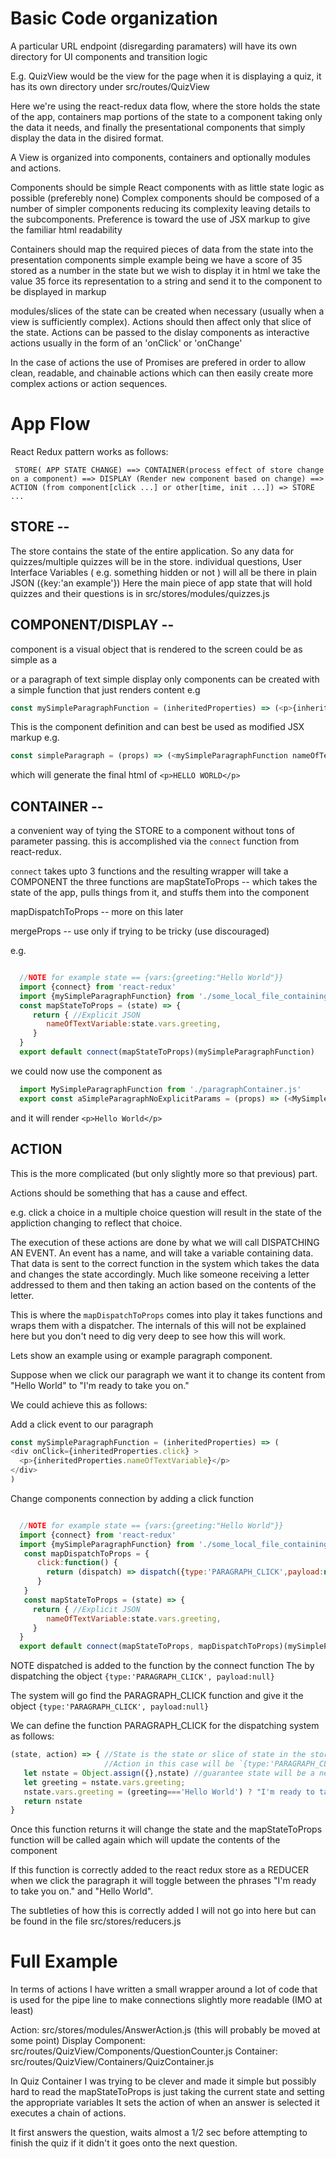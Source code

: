 # Basic Code organization
A particular URL endpoint (disregarding paramaters) will have its own directory for UI components and transition logic

E.g. QuizView would be the view for the page when it is displaying a quiz, it has its own directory under src/routes/QuizView

Here we're using the react-redux data flow, where the store holds the state of the app, containers map portions of the state
to a component taking only the data it needs, and finally the presentational components that simply display the data
in the disired format.

A View is organized into components, containers and optionally modules and actions.

Components should be simple React components with as little state logic as possible (preferebly none)
Complex components should be composed of a number of simpler components reducing its complexity 
leaving details to the subcomponents. Preference is toward the use of JSX markup
to give the familiar html readability

Containers should map the required pieces of data from the state into the presentation components
simple example being we have a score of 35 stored as a number in the state but we wish to display it in html
we take the value 35 force its representation to a string and send it to the component to be displayed in markup

modules/slices of the state can be created when necessary (usually when a view is sufficiently complex).
Actions should then affect only that slice of the state. Actions can be passed to the dislay components
as interactive actions usually in the form of an 'onClick' or 'onChange'

In the case of actions the use of Promises are prefered in order to allow clean, readable, and chainable actions
which can then easily create more complex actions or action sequences.

# App Flow
React Redux pattern works as follows:

` STORE( APP STATE CHANGE) ==> CONTAINER(process effect of store change on a component) ==> DISPLAY (Render new component based on change) ==> ACTION (from component[click ...] or other[time, init ...]) => STORE ...`

## STORE --
  The store contains the state of the entire application. So any data for quizzes/multiple quizzes will be in the store.
  individual questions, User Interface Variables ( e.g. something hidden or not ) will all be there in plain JSON 
  ({key:'an example'})
  Here the main piece of app state that will hold quizzes and their questions is in src/stores/modules/quizzes.js
  
  
## COMPONENT/DISPLAY --
  component is a visual object that is rendered to the screen could be as simple as a <div> or a paragraph of text
  simple display only components can be created with a simple function that just renders content e.g
  ```javascript
  const mySimpleParagraphFunction = (inheritedProperties) => (<p>{inheritedProperties.nameOfTextVariable}</p>)
  ```
  
  This is the component definition and can best be used as modified JSX markup e.g.
  ```javascript
  const simpleParagraph = (props) => (<mySimpleParagraphFunction nameOfTextVariable={"HELLO WORLD"} />)
  ```
  which will generate the final html of `<p>HELLO WORLD</p>`
  
## CONTAINER --
  a convenient way of tying the STORE to a component without tons of parameter passing.
  this is accomplished via the `connect` function from react-redux.
  
  `connect` takes upto 3 functions and the resulting wrapper will take a COMPONENT
  the three functions are 
  mapStateToProps -- which takes the state of the app, pulls things from it, and stuffs them into the component
  
  mapDispatchToProps -- more on this later
  
  mergeProps -- use only if trying to be tricky (use discouraged)
  
  e.g.
  ``` javascript
  
    //NOTE for example state == {vars:{greeting:"Hello World"}}
    import {connect} from 'react-redux'
    import {mySimpleParagraphFunction} from './some_local_file_containing_the_definition_of_mySimpleParagraphFunction.js'
    const mapStateToProps = (state) => {
       return { //Explicit JSON
          nameOfTextVariable:state.vars.greeting,
       }
    }
    export default connect(mapStateToProps)(mySimpleParagraphFunction)
  ```
  we could now use the component as
  ```javascript
    import MySimpleParagraphFunction from './paragraphContainer.js'
    export const aSimpleParagraphNoExplicitParams = (props) => (<MySimpleParagraphFunction />)
  ```
  and it will render `<p>Hello World</p>`
## ACTION
  This is the more complicated (but only slightly more so that previous) part.
  
  Actions should be something that has a cause and effect. 
  
  e.g. click a choice in a multiple choice question will result in the state of the appliction
  changing to reflect that choice.
  
  The execution of these actions are done by what we will call DISPATCHING AN EVENT.
  An event has a name, and will take a variable containing data. That data is sent to 
  the correct function in the system which takes the data and changes the state accordingly.
  Much like someone receiving a letter addressed to them and then taking an action based on
  the contents of the letter. 
  
  This is where the `mapDispatchToProps` comes into play it takes functions and wraps them 
  with a dispatcher. The internals of this will not be explained here but you don't need to dig 
  very deep to see how this will work.
  
  Lets show an example using or example paragraph component.
  
  Suppose when we click our paragraph we want it to change its content from "Hello World" to
  "I'm ready to take you on."
  
  We could achieve this as follows: 
  
  Add a click event to our paragraph
  
  ```javascript
  const mySimpleParagraphFunction = (inheritedProperties) => (
  <div onClick={inheritedProperties.click} >
    <p>{inheritedProperties.nameOfTextVariable}</p>
  </div>
  )
  ```
  Change components connection by adding a click function
  
  ``` javascript
  
    //NOTE for example state == {vars:{greeting:"Hello World"}}
    import {connect} from 'react-redux'
    import {mySimpleParagraphFunction} from './some_local_file_containing_the_definition_of_mySimpleParagraphFunction.js'
     const mapDispatchToProps = {
        click:function() {
          return (dispatch) => dispatch({type:'PARAGRAPH_CLICK',payload:null})
        }
     }
     const mapStateToProps = (state) => {
       return { //Explicit JSON
          nameOfTextVariable:state.vars.greeting,
       }
    }
    export default connect(mapStateToProps, mapDispatchToProps)(mySimpleParagraphFunction)
  ```
  NOTE dispatched is added to the function by the connect function
  The by dispatching the object `{type:'PARAGRAPH_CLICK', payload:null}`

  The system will go find the PARAGRAPH_CLICK function and give it 
  the object `{type:'PARAGRAPH_CLICK', payload:null}`
  
  We can define the function PARAGRAPH_CLICK for the dispatching system as follows:
  ```javascript
  (state, action) => { //State is the state or slice of state in the store
                       //Action in this case will be `{type:'PARAGRAPH_CLICK', payload:null}`
     let nstate = Object.assign({},nstate) //guarantee state will be a new object
     let greeting = nstate.vars.greeting;
     nstate.vars.greeting = (greeting==='Hello World') ? "I'm ready to take you on." : "Hello World"
     return nstate
  }
  ```
  Once this function returns it will change the state and the mapStateToProps function will be called again
  which will update the contents of the component
  
  If this function is correctly added to the react redux store as a REDUCER when we click the 
  paragraph it will toggle between the phrases "I'm ready to take you on." and "Hello World".
  
  The subtleties of how this is correctly added I will not go into here but can be found in the file src/stores/reducers.js
  
# Full Example
  In terms of actions I have written a small wrapper around a lot of code that is used for the pipe line to make connections
  slightly more readable (IMO at least)
  
  Action: src/stores/modules/AnswerAction.js (this will probably be moved at some point)
  Display Component: src/routes/QuizView/Components/QuestionCounter.js
  Container: src/routes/QuizView/Containers/QuizContainer.js
  
  In Quiz Container I was trying to be clever and made it simple but possibly hard to read
  the mapStateToProps is just taking the current state and setting the appropriate variables
  It sets the action of when an answer is selected it executes a chain of actions.
  
  It first answers the question, waits almost a 1/2 sec before attempting to finish the quiz
  if it didn't it goes onto the next question.
